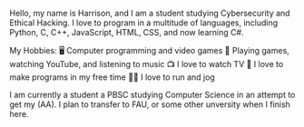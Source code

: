Hello, my name is Harrison, and I am a student studying Cybersecurity and Ethical Hacking.
I love to program in a multitude of languages, including Python, C, C++, JavaScript, HTML, CSS, and now learning C#. 

My Hobbies:
🖥️ Computer programming and video games
📱 Playing games, watching YouTube, and listening to music
📺 I love to watch TV
📄 I love to make programs in my free time
🏃‍♂️ I love to run and jog

I am currently a student a PBSC studying Computer Science in an attempt to get my (AA). I plan to transfer to FAU, or some other unversity when I finish here. 
